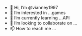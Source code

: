 - 👋 Hi, I’m @vianney1997
- 👀 I’m interested in ...games
- 🌱 I’m currently learning ...API
- 💞️ I’m looking to collaborate on ...
- 📫 How to reach me ...

<!---
vianney1997/vianney1997 is a ✨ special ✨ repository because its `README.md` (this file) appears on your GitHub profile.
You can click the Preview link to take a look at your changes.
--->
